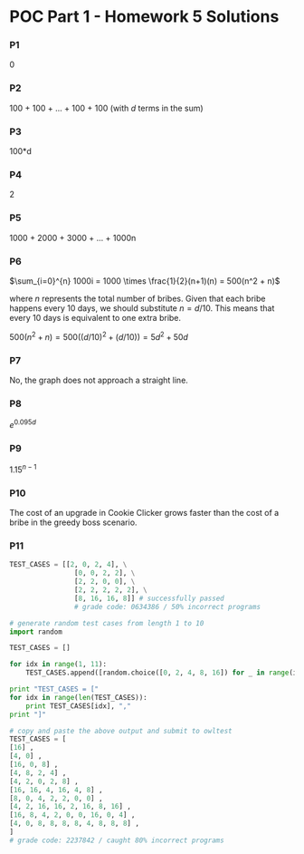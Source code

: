 # POC Part 1 - Homework 5 Solutions

### P1
0

### P2

100 + 100 + ... + 100 + 100 (with $d$ terms in the sum)

### P3

100*d

### P4

2

### P5

1000 + 2000 + 3000 + ... + 1000n

### P6

$\sum_{i=0}^{n} 1000i = 1000 \times \frac{1}{2}(n+1)(n) = 500(n^2 + n)$

where $n$ represents the total number of bribes. Given that each bribe happens every 10 days, we should substitute $n=d/10$. This means that every 10 days is equivalent to one extra bribe.

$500(n^2 + n) = 500((d/10)^2 + (d/10)) = 5d^2 + 50d$

### P7

No, the graph does not approach a straight line.

### P8

$e ^ {0.095d}$

### P9

$1.15^{n-1}$

### P10

The cost of an upgrade in Cookie Clicker grows faster than the cost of a bribe in the greedy boss scenario.

### P11

```python
TEST_CASES = [[2, 0, 2, 4], \
                [0, 0, 2, 2], \
                [2, 2, 0, 0], \
                [2, 2, 2, 2, 2], \
                [8, 16, 16, 8]] # successfully passed
                # grade code: 0634386 / 50% incorrect programs
```

```python
# generate random test cases from length 1 to 10
import random

TEST_CASES = []

for idx in range(1, 11):
    TEST_CASES.append([random.choice([0, 2, 4, 8, 16]) for _ in range(idx)])

print "TEST_CASES = ["
for idx in range(len(TEST_CASES)):
    print TEST_CASES[idx], ","
print "]"

# copy and paste the above output and submit to owltest
TEST_CASES = [
[16] ,
[4, 0] ,
[16, 0, 8] ,
[4, 8, 2, 4] ,
[4, 2, 0, 2, 8] ,
[16, 16, 4, 16, 4, 8] ,
[8, 0, 4, 2, 2, 0, 0] ,
[4, 2, 16, 16, 2, 16, 8, 16] ,
[16, 8, 4, 2, 0, 0, 16, 0, 4] ,
[4, 0, 8, 8, 8, 8, 4, 8, 8, 8] ,
]
# grade code: 2237842 / caught 80% incorrect programs
```











